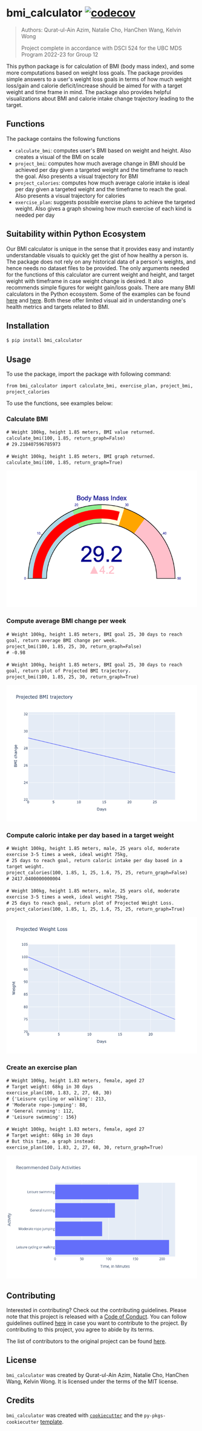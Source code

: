 # bmi_calculator [![codecov](https://codecov.io/gh/UBC-MDS/bmi-calculator-python/branch/master/graph/badge.svg)](https://codecov.io/gh/UBC-MDS/bmi-calculator-python/tree/master)

> Authors: Qurat-ul-Ain Azim, Natalie Cho, HanChen Wang, Kelvin Wong
>
> Project complete in accordance with DSCI 524 for the UBC MDS Program 2022-23 for Group 12

This python package is for calculation of BMI (body mass index), and some more computations based on weight loss goals. The package provides simple answers to a user's weight loss goals in terms of how much weight loss/gain and calorie deficit/increase should be aimed for with a target weight and time frame in mind.  The package also provides helpful visualizations about BMI and calorie intake change trajectory leading to the target.

## Functions

The package contains the following functions

- `calculate_bmi`: computes user's BMI based on weight and height. Also creates a visual of the BMI on scale
- `project_bmi`: computes how much average change in BMI should be achieved per day given a targeted weight and the timeframe to reach the goal. Also presents a visual trajectory for BMI
- `project_calories`: computes how much average calorie intake is ideal per day given a targeted weight and the timeframe to reach the goal. Also presents a visual trajectory for calories
- `exercise_plan`: suggests possible exercise plans to achieve the targeted weight. Also gives a graph showing how much exercise of each kind is needed per day

## Suitability within Python Ecosystem

Our BMI calculator is unique in the sense that it provides easy and instantly understandable visuals to quickly get the gist of how healthy a person is. The package does not rely on any historical data of a person's weights, and hence needs no dataset files to be provided. The only arguments needed for the functions of this calculator are current weight and height, and target weight with timeframe in case weight change is desired. It also recommends simple figures for weight gain/loss goals. There are many BMI calculators in the Python ecosystem. Some of the examples can be found [here](https://pypi.org/project/body-mass-index/) and [here](https://pypi.org/project/Py-bmi/). Both these offer limited visual aid in understanding one's health metrics and targets related to BMI.


## Installation

```bash
$ pip install bmi_calculator
```

## Usage

To use the package, import the package with following command:

```
from bmi_calculator import calculate_bmi, exercise_plan, project_bmi, project_calories
```

To use the functions, see examples below:

### Calculate BMI
```
# Weight 100kg, height 1.85 meters, BMI value returned.
calculate_bmi(100, 1.85, return_graph=False)
# 29.218407596785973

# Weight 100kg, height 1.85 meters, BMI graph returned.
calculate_bmi(100, 1.85, return_graph=True)
```
![BMI graph](./img/calculate_bmi_graph_example.png)

### Compute average BMI change per week
```
# Weight 100kg, height 1.85 meters, BMI goal 25, 30 days to reach goal, return average BMI change per week. 
project_bmi(100, 1.85, 25, 30, return_graph=False)
# -0.98

# Weight 100kg, height 1.85 meters, BMI goal 25, 30 days to reach goal, return plot of Projected BMI trajectory. 
project_bmi(100, 1.85, 25, 30, return_graph=True)
```
![Projected BMI trajectory graph](./img/project_bmi_graph_example.png)

### Compute caloric intake per day based in a target weight
```
# Weight 100kg, height 1.85 meters, male, 25 years old, moderate exercise 3-5 times a week, ideal weight 75kg, 
# 25 days to reach goal, return caloric intake per day based in a target weight. 
project_calories(100, 1.85, 1, 25, 1.6, 75, 25, return_graph=False)
# 2417.0400000000004

# Weight 100kg, height 1.85 meters, male, 25 years old, moderate exercise 3-5 times a week, ideal weight 75kg, 
# 25 days to reach goal, return plot of Projected Weight Loss. 
project_calories(100, 1.85, 1, 25, 1.6, 75, 25, return_graph=True)
```
![Projected Weight Loss graph](./img/project_calories_graph_example.png)

### Create an exercise plan
```
# Weight 100kg, height 1.83 meters, female, aged 27
# Target weight: 68kg in 30 days
exercise_plan(100, 1.83, 2, 27, 68, 30)
# {'Leisure cycling or walking': 213,
# 'Moderate rope-jumping': 88,
# 'General running': 112,
# 'Leisure swimming': 156}

# Weight 100kg, height 1.83 meters, female, aged 27
# Target weight: 68kg in 30 days
# But this time, a graph instead:
exercise_plan(100, 1.83, 2, 27, 68, 30, return_graph=True)
```
![Exercise plan](./img/exercise_plan_graph_example.png)

## Contributing

Interested in contributing? Check out the contributing guidelines. Please note that this project is released with a [Code of Conduct](https://github.com/UBC-MDS/bmi-calculator-python/blob/master/CONDUCT.md). You can follow guidelines outlined [here](https://github.com/UBC-MDS/bmi-calculator-python/blob/master/CONTRIBUTING.md) in case you want to contribute to the project. By contributing to this project, you agree to abide by its terms.

The list of contributors to the original project can be found [here](https://github.com/UBC-MDS/bmi-calculator-python/blob/master/CONTRIBUTORS.md).

## License

`bmi_calculator` was created by Qurat-ul-Ain Azim, Natalie Cho, HanChen Wang, Kelvin Wong. It is licensed under the terms of the MIT license.

## Credits

`bmi_calculator` was created with [`cookiecutter`](https://cookiecutter.readthedocs.io/en/latest/) and the `py-pkgs-cookiecutter` [template](https://github.com/py-pkgs/py-pkgs-cookiecutter).
